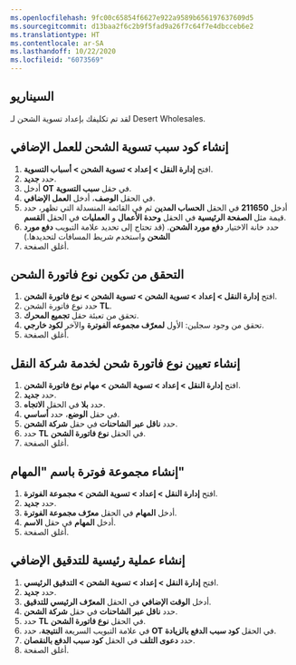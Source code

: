 ```yaml
---
ms.openlocfilehash: 9fc00c65854f6627e922a9589b656197637609d5
ms.sourcegitcommit: d13baa2f6c2b9f5fad9a26f7c64f7e4dbcceb6e2
ms.translationtype: HT
ms.contentlocale: ar-SA
ms.lasthandoff: 10/22/2020
ms.locfileid: "6073569"
---
```

## <a name="scenario"></a>السيناريو

لقد تم تكليفك بإعداد تسوية الشحن لـ Desert Wholesales.

## <a name="create-a-freight-reconciliation-reason-code-for-overtime"></a>إنشاء كود سبب تسوية الشحن للعمل الإضافي

1.  افتح **إدارة النقل > إعداد > تسوية الشحن > أسباب التسوية**.
2.  حدد **جديد**.
3.  أدخل **OT** في حقل **سبب التسوية**.
4.  في الحقل **الوصف**، أدخل **‏‫العمل الإضافي‬**.
5.  أدخل **211650** في الحقل **الحساب المدين** ثم في القائمة المنسدلة التي تظهر، حدد قيمة مثل **الصفحة الرئيسية** في الحقل **وحدة الأعمال** و **العمليات** في الحقل **القسم**.
6.  حدد خانة الاختيار **دفع مورد الشحن**. (قد تحتاج إلى تحديد علامة التبويب **‬‏‫دفع مورد الشحن** واستخدم شريط المسافات لتحديدها.)
7.  أغلق الصفحة.

## <a name="verify-that-the-freight-bill-type-is-configured"></a>التحقق من تكوين نوع فاتورة الشحن 

1.  افتح **إدارة النقل > إعداد > تسوية الشحن > تسوية الشحن > نوع فاتورة الشحن**.
2.  حدد نوع فاتورة الشحن **TL**.
3.  تحقق من تعبئة حقل **تجميع المحرك**.
4.  تحقق من وجود سجلين: الأول **لمعرّف مجموعه الفوترة** والآخر **لكود خارجي**.
5.  أغلق الصفحة.

## <a name="create-a-freight-bill-type-assignment-for-the-truck-carrier-service"></a>إنشاء تعيين نوع فاتورة شحن لخدمة شركة النقل‬

1.  افتح **إدارة النقل > إعداد > تسوية الشحن > مهام نوع فاتورة الشحن**.
2.  حدد **جديد**.
3.  حدد **بلا‬** في الحقل **الاتجاه**.
4.  في حقل **الوضع‬**، حدد **أساسي**.
5.  حدد **ناقل عبر الشاحنات** في حقل **شركة الشحن**.
6.  حدد **TL** في الحقل **نوع فاتورة الشحن**.
7.  أغلق الصفحة.

## <a name="create-a-billing-group-named-duties"></a>إنشاء مجموعة فوترة باسم "المهام"

1.  افتح **إدارة النقل > إعداد > تسوية الشحن > مجموعة الفوترة**.
2.  حدد **جديد**.
3.  أدخل **المهام** في الحقل **معرّف مجموعة الفوترة**.
4.  أدخل **المهام** في حقل **الاسم**.
5.  أغلق الصفحة.

## <a name="create-an-audit-master-for-overtime"></a>إنشاء عملية رئيسية للتدقيق الإضافي

1.  افتح **إدارة النقل > إعداد > تسوية الشحن > التدقيق الرئيسي**.
2.  حدد **جديد**.
3.  أدخل **الوقت الإضافي** في الحقل **المعرّف الرئيسي للتدقيق**.
4.  حدد **ناقل عبر الشاحنات** في حقل **شركة الشحن**.
5.  حدد **TL** في الحقل **نوع فاتورة الشحن**.
6.  في علامة التبويب السريعة **النتيجة**، حدد **OT** في الحقل **كود سبب الدفع بالزيادة**.
7.  حدد **دعوى التلف** في الحقل **كود سبب الدفع بالنقصان**.
8.  أغلق الصفحة.


